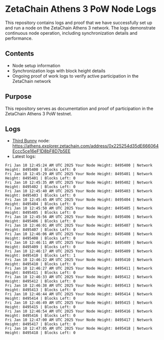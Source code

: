 # ZetaChain Athens 3 PoW Node Logs
This repository contains logs and proof that we have successfully set up and run a node on the ZetaChain Athens 3 network. The logs demonstrate continuous node operation, including synchronization details and performance.

## Contents
- Node setup information
- Synchronization logs with block height details
- Ongoing proof of work logs to verify active participation in the ZetaChain network

## Purpose
This repository serves as documentation and proof of participation in the ZetaChain Athens 3 PoW testnet.

## Logs

- [Third Bunny](https://thirdbunny.xyz/) node: https://athens.explorer.zetachain.com/address/0x225254d35dE666064Eccc5ce16eF1D8bF8D7b5EE
- Latest logs:
```
Fri Jan 10 12:45:24 AM UTC 2025 Your Node Height: 8495400 | Network Height: 8495400 | Blocks Left: 0
Fri Jan 10 12:45:29 AM UTC 2025 Your Node Height: 8495401 | Network Height: 8495401 | Blocks Left: 0
Fri Jan 10 12:45:35 AM UTC 2025 Your Node Height: 8495402 | Network Height: 8495402 | Blocks Left: 0
Fri Jan 10 12:45:40 AM UTC 2025 Your Node Height: 8495403 | Network Height: 8495403 | Blocks Left: 0
Fri Jan 10 12:45:45 AM UTC 2025 Your Node Height: 8495404 | Network Height: 8495404 | Blocks Left: 0
Fri Jan 10 12:45:50 AM UTC 2025 Your Node Height: 8495405 | Network Height: 8495405 | Blocks Left: 0
Fri Jan 10 12:45:56 AM UTC 2025 Your Node Height: 8495406 | Network Height: 8495406 | Blocks Left: 0
Fri Jan 10 12:46:01 AM UTC 2025 Your Node Height: 8495407 | Network Height: 8495407 | Blocks Left: 0
Fri Jan 10 12:46:06 AM UTC 2025 Your Node Height: 8495408 | Network Height: 8495408 | Blocks Left: 0
Fri Jan 10 12:46:11 AM UTC 2025 Your Node Height: 8495409 | Network Height: 8495409 | Blocks Left: 0
Fri Jan 10 12:46:17 AM UTC 2025 Your Node Height: 8495409 | Network Height: 8495410 | Blocks Left: 1
Fri Jan 10 12:46:22 AM UTC 2025 Your Node Height: 8495410 | Network Height: 8495410 | Blocks Left: 0
Fri Jan 10 12:46:27 AM UTC 2025 Your Node Height: 8495411 | Network Height: 8495411 | Blocks Left: 0
Fri Jan 10 12:46:33 AM UTC 2025 Your Node Height: 8495412 | Network Height: 8495412 | Blocks Left: 0
Fri Jan 10 12:46:38 AM UTC 2025 Your Node Height: 8495413 | Network Height: 8495413 | Blocks Left: 0
Fri Jan 10 12:46:44 AM UTC 2025 Your Node Height: 8495414 | Network Height: 8495414 | Blocks Left: 0
Fri Jan 10 12:46:49 AM UTC 2025 Your Node Height: 8495415 | Network Height: 8495415 | Blocks Left: 0
Fri Jan 10 12:46:54 AM UTC 2025 Your Node Height: 8495416 | Network Height: 8495416 | Blocks Left: 0
Fri Jan 10 12:47:00 AM UTC 2025 Your Node Height: 8495417 | Network Height: 8495417 | Blocks Left: 0
Fri Jan 10 12:47:05 AM UTC 2025 Your Node Height: 8495418 | Network Height: 8495418 | Blocks Left: 0
```
